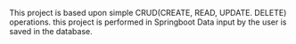 This project is based upon simple CRUD(CREATE, READ, UPDATE. DELETE) operations.
this project is performed in Springboot
Data input by the user is saved in the database.
